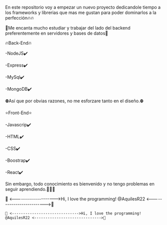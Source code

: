 
En este repositorio voy a empezar un nuevo proyecto dedicandole tiempo a los frameworks y librerias que mas me gustan para poder dominarlos a la perfección​🔥​​🔥​

💎​Me encanta mucho estudiar y trabajar del lado del backend preferentemente en servidores y bases de datos💎​

🔥​Back-End🔥​

-NodeJS✔️​

-Express✔️​

-MySql✔️​

-MongoDB✔️​


⛔​Así que por obvias razones, no me esforzare tanto en el diseño.⛔​

⭐Front-End⭐

-Javascrip✔️​

-HTML✔️​

-CSS✔️​

-Boostrap✔️​

-React✔️​


Sin embargo, todo conocimiento es bienvenido y no tengo problemas en seguir aprendiendo.​💯​💯​💯​

💞️ <-------------------->Hi, I love the programming! @AquilesR22 <------------------------->💞​







    💞️ <------------------------------>Hi, I love the programming! @AquilesR22 <------------------------------>💞️

